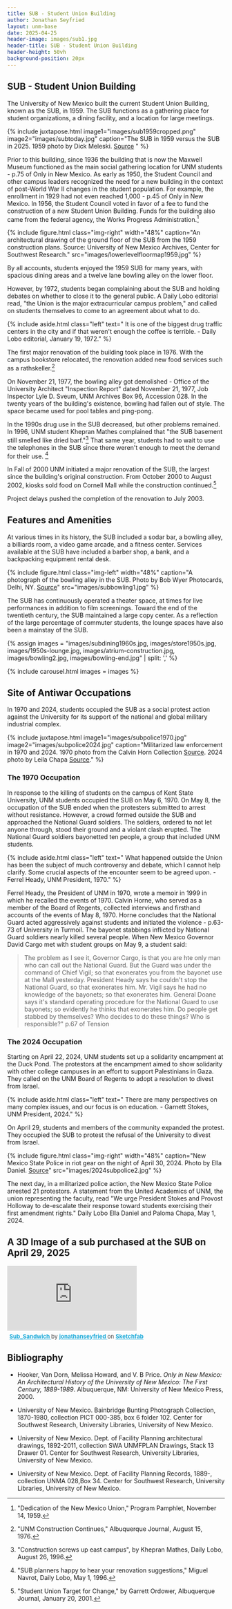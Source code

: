 ```yaml
---
title: SUB - Student Union Building
author: Jonathan Seyfried
layout: unm-base
date: 2025-04-25
header-image: images/sub1.jpg
header-title: SUB - Student Union Building
header-height: 50vh
background-position: 20px
---
```



## SUB - Student Union Building

The University of New Mexico built the current Student Union Building, known as the SUB, in 1959. The SUB functions as a gathering place for student organizations, a dining facility, and a location for large meetings.

{% include juxtapose.html
image1="images/sub1959cropped.png"
image2="images/subtoday.jpg"
caption="The SUB in 1959 versus the SUB in 2025. 1959 photo by Dick Meleski. [Source](https://econtent.unm.edu/digital/collection/ULPhotoImag/id/537/rec/2) "
%}






Prior to this building, since 1936 the building that is now the Maxwell Museum functioned as the main social gathering location for UNM students - p.75 of Only in New Mexico. As early as 1950, the Student Council and other campus leaders recognized the need for a new building in the context of post-World War II changes in the student population. For example, the enrollment in 1929 had not even reached 1,000 - p.45 of Only in New Mexico. In 1956, the Student Council voted in favor of a fee to fund the construction of a new Student Union Building. Funds for the building also came from the federal agency, the Works Progress Administration.[^note1]

[^note1]: "Dedication of the New Mexico Union," Program Pamphlet, November 14, 1959.

{% include figure.html class="img-right" width="48%" caption="An architectural drawing of the ground floor of the SUB from the 1959 construction plans. Source: University of New Mexico Archives, Center for Southwest Research." src="images/lowerlevelfloormap1959.jpg" %}

By all accounts, students enjoyed the 1959 SUB for many years, with spacious dining areas and a twelve lane bowling alley on the lower floor.

However, by 1972, students began complaining about the SUB and holding debates on whether to close it to the general public. A Daily Lobo editorial read, "the Union is the major extracurricular campus problem," and called on students themselves to come to an agreement about what to do. 

{% include aside.html class="left" text="
It is one of the biggest drug traffic centers in the city and if that weren't enough the coffee is terrible. - Daily Lobo editorial, January 19, 1972." %}

The first major renovation of the building took place in 1976. With the campus bookstore relocated, the renovation added new food services such as a rathskeller.[^note2]

[^note2]: "UNM Construction Continues," Albuquerque Journal, August 15, 1976.

On November 21, 1977, the bowling alley got demolished - Office of the University Architect "Inspection Report" dated November 21, 1977, Job Inspector Lyle D. Sveum, UNM Archives Box 96, Accession 028.  In the twenty years of the building's existence, bowling had fallen out of style. The space became used for pool tables and ping-pong.





In the 1990s drug use in the SUB decreased, but other problems remained. In 1996, UNM student Khepran Mathes complained that "the SUB basement still smelled like dried barf."[^note3] That same year, students had to wait to use the telephones in the SUB since there weren't enough to meet the demand for their use. [^note4] 

[^note3]: "Construction screws up east campus", by Khepran Mathes, Daily Lobo, August 26, 1996.

[^note4]: "SUB planners happy to hear your renovation suggestions," Miguel Navrot, Daily Lobo, May 1, 1996.

In Fall of 2000 UNM initiated a major renovation of the SUB, the largest since the building's original construction. From October 2000 to August 2002, kiosks sold food on Cornell Mall while the construction continued.[^note5]

[^note5]: "Student Union Target for Change," by Garrett Ordower, Albuquerque Journal, January 20, 2001.

Project delays pushed the completion of the renovation to July 2003. 

## Features and Amenities
At various times in its history, the SUB included a sodar bar, a bowling alley, a billiards room, a video game arcade, and a fitness center. Services available at the SUB have included a barber shop, a bank, and a backpacking equipment rental desk. 

{% include figure.html class="img-left" width="48%" caption="A photograph of the bowling alley in the SUB. Photo by Bob Wyer Photocards, Delhi, NY. [Source](https://econtent.unm.edu/digital/collection/ULPhotoImag/id/3644/rec/5)" src="images/subbowling1.jpg" %}

The SUB has continuously operated a theater space, at times for live performances in addition to film screenings. Toward the end of the twentieth century, the SUB maintained a large copy center. As a reflection of the large percentage of commuter students, the lounge spaces have also been a mainstay of the SUB.




{% assign images = 
"images/subdining1960s.jpg,
images/store1950s.jpg,
images/1950s-lounge.jpg,
images/atrium-construction.jpg,
images/bowling2.jpg,
images/bowling-end.jpg" | split: ','
%}

{% include carousel.html
images = images 
%}




## Site of Antiwar Occupations

In 1970 and 2024, students occupied the SUB as a social protest action against the University for its support of the national and global military industrial complex.

{% include juxtapose.html
image1="images/subpolice1970.jpg"
image2="images/subpolice2024.jpg"
caption="Militarized law enforcement in 1970 and 2024. 1970 photo from the Calvin Horn Collection [Source](https://econtent.unm.edu/digital/collection/ULPhotoImag/id/964/rec/7). 2024 photo by Leila Chapa [Source](https://www.dailylobo.com/article/2024/05/the-subs-history-with-anti-war-protest)."
%}


### The 1970 Occupation
In response to the killing of students on the campus of Kent State University, UNM students occupied the SUB on May 6, 1970. On May 8, the occupation of the SUB ended when the protesters submitted to arrest without resistance. However, a crowd formed outside the SUB and approached the National Guard soldiers. The soldiers, ordered to not let anyone through, stood their ground and a violant clash erupted. The National Guard soldiers bayonetted ten people, a group that included UNM students. 

{% include aside.html class="left" text="
What happened outside the Union has been the subject of much controversy and debate, which I cannot help clarify. Some crucial aspects of the encounter seem to be agreed upon. - Ferrel Heady, UNM President, 1970." %}

Ferrel Heady, the President of UNM in 1970, wrote a memoir in 1999 in which he recalled the events of 1970. Calvin Horne, who served as a member of the Board of Regents, collected interviews and firsthand accounts of the events of May 8, 1970. Horne concludes that the National Guard acted aggressively against students and initiated the violence - p.63-73 of University in Turmoil. The bayonet stabbings inflicted by National Guard soldiers nearly killed several people. When New Mexico Governor David Cargo met with student groups on May 9, a student said: 

> The problem as I see it, Governor Cargo, is that you are hte only man who can call out the National Guard. But the Guard was under the command of Chief Vigil; so that exonerates you from the bayonet use at the Mall yesterday. President Heady says he couldn't stop the National Guard, so that exonerates him. Mr. Vigil says he had no knowledge of the bayonets; so that exonerates him. General Doane says it's standard operating procedure for the National Guard to use bayonets; so evidently he thinks that exonerates him. Do people get stabbed by themselves? Who decides to do these things? Who is responsible?" p.67 of Tension

### The 2024 Occupation
Starting on April 22, 2024, UNM students set up a solidarity encampment at the Duck Pond. The protestors at the encampment aimed to show solidarity with other college campuses in an effort to support Palestinians in Gaza. They called on the UNM Board of Regents to adopt a resolution to divest from Israel.

{% include aside.html class="left" text="
There are many perspectives on many complex issues, and our focus is on education. - Garnett Stokes, UNM President, 2024." %}

On April 29, students and members of the community expanded the protest. They occupied the SUB to protest the refusal of the University to divest from Israel.  

{% include figure.html class="img-right" width="48%" caption="New Mexico State Police in riot gear on the night of April 30, 2024. Photo by Ella Daniel. [Source](https://www.dailylobo.com/article/2024/05/16-arrested-after-pro-palestine-protesters-occupy-the-sub)" src="images/2024subpolice2.jpg" %}

The next day, in a militarized police action, the New Mexico State Police arrested 21 protestors. A statement from the United Academics of UNM, the union representing the faculty, read "We urge President Stokes and Provost Holloway to de-escalate their response toward students exercising their first amendment rights." Daily Lobo Ella Daniel and Paloma Chapa, May 1, 2024.



## A 3D Image of a sub purchased at the SUB on April 29, 2025

<div class="sketchfab-embed-wrapper"> <iframe title="Sub_Sandwich" frameborder="0" allowfullscreen mozallowfullscreen="true" webkitallowfullscreen="true" allow="autoplay; fullscreen; xr-spatial-tracking" xr-spatial-tracking execution-while-out-of-viewport execution-while-not-rendered web-share src="https://sketchfab.com/models/8a932816f9834faf9bed1b7c6071a83a/embed"> </iframe> <p style="font-size: 13px; font-weight: normal; margin: 5px; color: #4A4A4A;"> <a href="https://sketchfab.com/3d-models/sub-sandwich-8a932816f9834faf9bed1b7c6071a83a?utm_medium=embed&utm_campaign=share-popup&utm_content=8a932816f9834faf9bed1b7c6071a83a" target="_blank" rel="nofollow" style="font-weight: bold; color: #1CAAD9;"> Sub_Sandwich </a> by <a href="https://sketchfab.com/jonathanseyfried?utm_medium=embed&utm_campaign=share-popup&utm_content=8a932816f9834faf9bed1b7c6071a83a" target="_blank" rel="nofollow" style="font-weight: bold; color: #1CAAD9;"> jonathanseyfried </a> on <a href="https://sketchfab.com?utm_medium=embed&utm_campaign=share-popup&utm_content=8a932816f9834faf9bed1b7c6071a83a" target="_blank" rel="nofollow" style="font-weight: bold; color: #1CAAD9;">Sketchfab</a></p></div>








## Bibliography

- Hooker, Van Dorn, Melissa Howard, and V. B Price. _Only in New Mexico: An Architectural History of the University of New Mexico: The First Century, 1889-1989_. Albuquerque, NM: University of New Mexico Press, 2000.

- University of New Mexico. Bainbridge Bunting Photograph Collection, 1870-1980, collection PICT 000-385, box 6	folder 102. Center for Southwest Research, University Libraries, University of New Mexico.

- University of New Mexico. Dept. of Facility Planning architectural drawings, 1892-2011, collection SWA UNMFPLAN Drawings, Stack 13	Drawer 01. Center for Southwest Research, University Libraries, University of New Mexico.

- University of New Mexico. Dept. of Facility Planning Records, 1889-, collection UNMA 028,Box  34. Center for Southwest Research, University Libraries, University of New Mexico.
